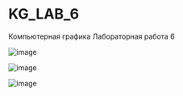 # KG_LAB_6
Компьютерная графика Лабораторная работа 6


![image](https://user-images.githubusercontent.com/61497912/120200164-b373ea80-c22c-11eb-8f41-941c290f1b02.png)


![image](https://user-images.githubusercontent.com/61497912/120200200-bcfd5280-c22c-11eb-8555-87991bb79d7f.png)


![image](https://user-images.githubusercontent.com/61497912/120200228-c1c20680-c22c-11eb-9bfa-9155be64931e.png)
